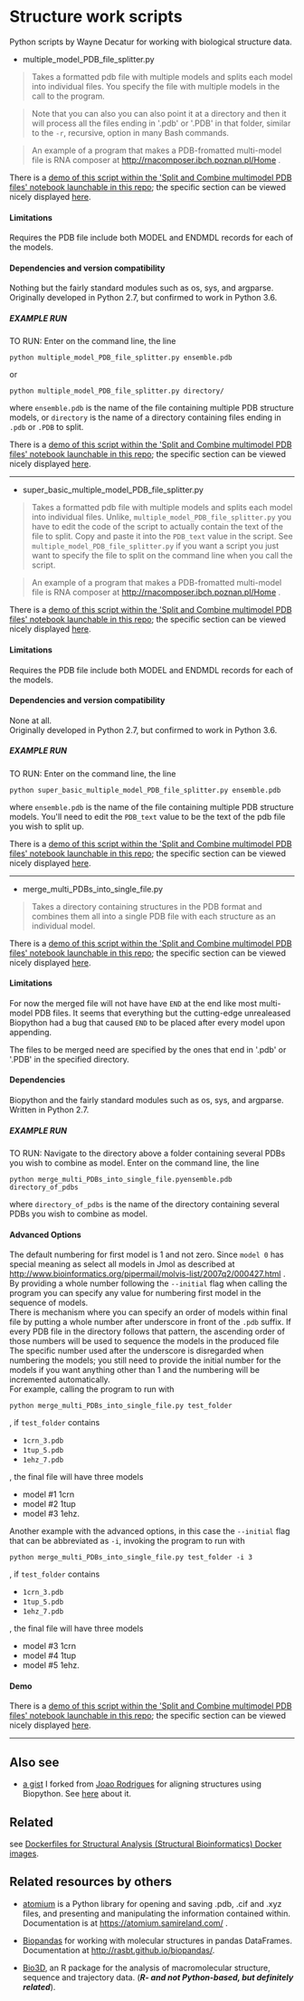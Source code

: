 # Structure work scripts

Python scripts by Wayne Decatur for working with biological structure data.

- multiple_model_PDB_file_splitter.py

>Takes a formatted pdb file with multiple models and splits each model into individual files. You specify the file with multiple models in the call to the program.

>  Note that you can also you can also point it at a directory and then it will process all the files ending in '.pdb' or '.PDB' in that folder, similar to the `-r`, recursive, option in many Bash commands.

>An example of a program that makes a PDB-fromatted multi-model file is RNA composer at http://rnacomposer.ibch.poznan.pl/Home .

There is a [demo of this script within the 'Split and Combine multimodel PDB files' notebook launchable in this repo](https://github.com/fomightez/cl_demo-binder); the specific section can be viewed nicely displayed [here](https://nbviewer.jupyter.org/github/fomightez/cl_demo-binder/blob/master/cl_demo-binder%20split%20and%20combine%20multimodel%20PDB%20files.ipynb#Python-script-method-to-split).

#### Limitations
Requires the PDB file include both MODEL and ENDMDL records for each of the models.

#### Dependencies and version compatibility  
Nothing but the fairly standard modules such as os, sys, and argparse.  
Originally developed in Python 2.7, but confirmed to work in Python 3.6.


##### EXAMPLE RUN

TO RUN:
Enter on the command line, the line

	python multiple_model_PDB_file_splitter.py ensemble.pdb

or

	python multiple_model_PDB_file_splitter.py directory/

where `ensemble.pdb` is the name of the file containing multiple PDB structure models, or `directory` is the name of a directory containing files ending in `.pdb` or `.PDB` to split.


There is a [demo of this script within the 'Split and Combine multimodel PDB files' notebook launchable in this repo](https://github.com/fomightez/cl_demo-binder); the specific section can be viewed nicely displayed [here](https://nbviewer.jupyter.org/github/fomightez/cl_demo-binder/blob/master/cl_demo-binder%20split%20and%20combine%20multimodel%20PDB%20files.ipynb#Python-script-method-to-split).

----



- super_basic_multiple_model_PDB_file_splitter.py

>Takes a formatted pdb file with multiple models and splits each model into individual files. Unlike, `multiple_model_PDB_file_splitter.py` you have to edit the code of the script to actually contain the text of the file to split. Copy and paste it into the `PDB_text` value in the script.  See `multiple_model_PDB_file_splitter.py` if you want a script you just want to specify the file to split on the command line when you call the script.

>An example of a program that makes a PDB-fromatted multi-model file is RNA composer at http://rnacomposer.ibch.poznan.pl/Home .

There is a [demo of this script within the 'Split and Combine multimodel PDB files' notebook launchable in this repo](https://github.com/fomightez/cl_demo-binder); the specific section can be viewed nicely displayed [here](https://nbviewer.jupyter.org/github/fomightez/cl_demo-binder/blob/master/cl_demo-binder%20split%20and%20combine%20multimodel%20PDB%20files.ipynb#Basic-Python-method-to-split).

#### Limitations
Requires the PDB file include both MODEL and ENDMDL records for each of the models.

#### Dependencies and version compatibility
None at all.  
Originally developed in Python 2.7, but confirmed to work in Python 3.6.


##### EXAMPLE RUN

TO RUN:
Enter on the command line, the line

	python super_basic_multiple_model_PDB_file_splitter.py ensemble.pdb

where `ensemble.pdb` is the name of the file containing multiple PDB structure models. You'll need to edit the `PDB_text` value to be the text of the pdb file you wish to split up.


There is a [demo of this script within the 'Split and Combine multimodel PDB files' notebook launchable in this repo](https://github.com/fomightez/cl_demo-binder); the specific section can be viewed nicely displayed [here](https://nbviewer.jupyter.org/github/fomightez/cl_demo-binder/blob/master/cl_demo-binder%20split%20and%20combine%20multimodel%20PDB%20files.ipynb#Basic-Python-method-to-split).

----


- merge_multi_PDBs_into_single_file.py

>Takes a directory containing structures in the PDB format and combines them all into a single PDB file with each structure as an individual model.

There is a [demo of this script within the 'Split and Combine multimodel PDB files' notebook launchable in this repo](https://github.com/fomightez/cl_demo-binder); the specific section can be viewed nicely displayed [here](https://nbviewer.jupyter.org/github/fomightez/cl_demo-binder/blob/master/cl_demo-binder%20split%20and%20combine%20multimodel%20PDB%20files.ipynb#Python-script-method-to-merge).


#### Limitations
For now the merged file will not have have `END` at the end like most multi-model PDB files. It seems that everything but the cutting-edge unrealeased Biopython had a bug that caused `END` to be placed after every model upon appending.

The files to be merged need are specified by the ones that end in '.pdb' or '.PDB' in the specified directory.

#### Dependencies
Biopython and the fairly standard modules such as os, sys, and argparse. Written in Python 2.7.


##### EXAMPLE RUN

TO RUN:
Navigate to the directory above a folder containing several PDBs you wish to combine as model. Enter on the command line, the line

	python merge_multi_PDBs_into_single_file.pyensemble.pdb directory_of_pdbs

where `directory_of_pdbs` is the name of the directory containing several PDBs you wish to combine as model.

#### Advanced Options
The default numbering for first model is 1 and not zero. Since `model 0` has special meaning as select all models in Jmol as described at http://www.bioinformatics.org/pipermail/molvis-list/2007q2/000427.html .  By providing a whole number following the `--initial` flag when calling the program you can specify any value for numbering first model in the sequence of models.
<br>
There is mechanism where you can specify an order of models within final file by putting a whole number after underscore in front of the `.pdb` suffix. If every PDB file in the directory follows that pattern, the ascending order of those numbers will be used to sequence the models in the produced file The specific number used after the underscore is disregarded when numbering the models; you still need to provide the initial number for the models if you want anything other than 1 and the numbering will be incremented automatically.
<br>
For example, calling the program to run with

	python merge_multi_PDBs_into_single_file.py test_folder

, if `test_folder` contains

- `1crn_3.pdb`
- `1tup_5.pdb`
- `1ehz_7.pdb`

, the final file will have three models

- model #1 1crn
- model #2 1tup
- model #3 1ehz.

Another example with the advanced options, in this case the `--initial` flag that can be abbreviated as `-i`, invoking the program to run with

	python merge_multi_PDBs_into_single_file.py test_folder -i 3

, if `test_folder` contains

- `1crn_3.pdb`
- `1tup_5.pdb`
- `1ehz_7.pdb`

, the final file will have three models

- model #3 1crn
- model #4 1tup
- model #5 1ehz.

#### Demo

There is a [demo of this script within the 'Split and Combine multimodel PDB files' notebook launchable in this repo](https://github.com/fomightez/cl_demo-binder); the specific section can be viewed nicely displayed [here](https://nbviewer.jupyter.org/github/fomightez/cl_demo-binder/blob/master/cl_demo-binder%20split%20and%20combine%20multimodel%20PDB%20files.ipynb#Python-script-method-to-merge).

----


Also see
--------
* [a gist](https://gist.github.com/fomightez/2601c0f5a13b85cd21b9377169c79836) I forked from [Joao Rodrigues](https://gist.github.com/JoaoRodrigues/e3a4f2139d10888c679eb1657a4d7080) for aligning structures using Biopython. See [here](http://thread.gmane.org/gmane.comp.python.bio.general/8782/focus=8783) about it.


Related
--------

see [Dockerfiles for Structural Analysis (Structural Bioinformatics) Docker images](https://github.com/fomightez/Dockerfiles#dockerfiles-for-structural-analysis-structural-bioinformatics-docker-images).

Related resources by others
--------

- [atomium](https://github.com/samirelanduk/atomium) is a Python library for opening and saving .pdb, .cif and .xyz files, and presenting and manipulating the information contained within. Documentation is at https://atomium.samireland.com/ .

- [Biopandas](https://github.com/rasbt/biopandas) for working with molecular structures in pandas DataFrames. Documentation at http://rasbt.github.io/biopandas/.

-  [Bio3D](https://github.com/fomightez/bio3d-binder), an R package for the analysis of macromolecular structure, sequence and trajectory data. (***R- and not Python-based, but definitely related***).
